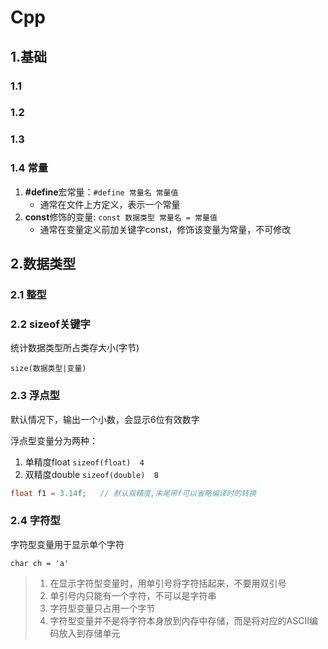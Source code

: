 # Cpp

## 1.基础

### 1.1

### 1.2

### 1.3

### 1.4	常量

1. **#define**宏常量：`#define 常量名 常量值`
   + 通常在文件上方定义，表示一个常量
2. **const**修饰的变量: `const 数据类型 常量名 = 常量值`
   + 通常在变量定义前加关键字const，修饰该变量为常量，不可修改

## 2.数据类型

### 2.1	整型

### 2.2	sizeof关键字

统计数据类型所占类存大小(字节)

`size(数据类型|变量)`

### 2.3	浮点型

默认情况下，输出一个小数，会显示6位有效数字

浮点型变量分为两种：

1. 单精度float  `sizeof(float)  4`
2. 双精度double `sizeof(double)  8`

```c++
float f1 = 3.14f;   // 默认双精度,末尾带f可以省略编译时的转换
```



### 2.4	字符型

字符型变量用于显示单个字符

`char ch = 'a'`

> 1. 在显示字符型变量时，用单引号将字符括起来，不要用双引号
> 2. 单引号内只能有一个字符，不可以是字符串
> 3. 字符型变量只占用一个字节
> 4. 字符型变量并不是将字符本身放到内存中存储，而是将对应的ASCII编码放入到存储单元


